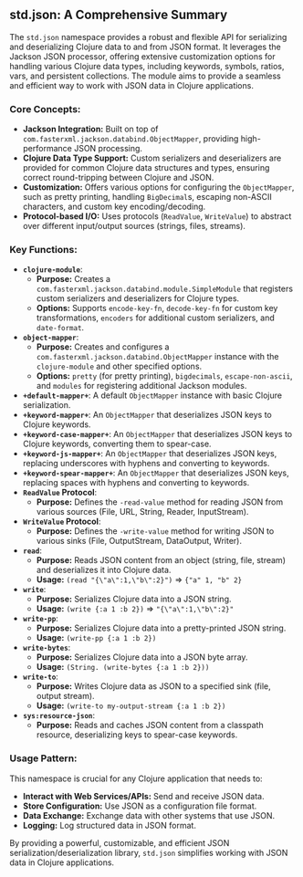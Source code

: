 ## std.json: A Comprehensive Summary

The `std.json` namespace provides a robust and flexible API for serializing and deserializing Clojure data to and from JSON format. It leverages the Jackson JSON processor, offering extensive customization options for handling various Clojure data types, including keywords, symbols, ratios, vars, and persistent collections. The module aims to provide a seamless and efficient way to work with JSON data in Clojure applications.

### Core Concepts:

*   **Jackson Integration:** Built on top of `com.fasterxml.jackson.databind.ObjectMapper`, providing high-performance JSON processing.
*   **Clojure Data Type Support:** Custom serializers and deserializers are provided for common Clojure data structures and types, ensuring correct round-tripping between Clojure and JSON.
*   **Customization:** Offers various options for configuring the `ObjectMapper`, such as pretty printing, handling `BigDecimal`s, escaping non-ASCII characters, and custom key encoding/decoding.
*   **Protocol-based I/O:** Uses protocols (`ReadValue`, `WriteValue`) to abstract over different input/output sources (strings, files, streams).

### Key Functions:

*   **`clojure-module`**:
    *   **Purpose:** Creates a `com.fasterxml.jackson.databind.module.SimpleModule` that registers custom serializers and deserializers for Clojure types.
    *   **Options:** Supports `encode-key-fn`, `decode-key-fn` for custom key transformations, `encoders` for additional custom serializers, and `date-format`.
*   **`object-mapper`**:
    *   **Purpose:** Creates and configures a `com.fasterxml.jackson.databind.ObjectMapper` instance with the `clojure-module` and other specified options.
    *   **Options:** `pretty` (for pretty printing), `bigdecimals`, `escape-non-ascii`, and `modules` for registering additional Jackson modules.
*   **`+default-mapper+`**: A default `ObjectMapper` instance with basic Clojure serialization.
*   **`+keyword-mapper+`**: An `ObjectMapper` that deserializes JSON keys to Clojure keywords.
*   **`+keyword-case-mapper+`**: An `ObjectMapper` that deserializes JSON keys to Clojure keywords, converting them to spear-case.
*   **`+keyword-js-mapper+`**: An `ObjectMapper` that deserializes JSON keys, replacing underscores with hyphens and converting to keywords.
*   **`+keyword-spear-mapper+`**: An `ObjectMapper` that deserializes JSON keys, replacing spaces with hyphens and converting to keywords.
*   **`ReadValue` Protocol**:
    *   **Purpose:** Defines the `-read-value` method for reading JSON from various sources (File, URL, String, Reader, InputStream).
*   **`WriteValue` Protocol**:
    *   **Purpose:** Defines the `-write-value` method for writing JSON to various sinks (File, OutputStream, DataOutput, Writer).
*   **`read`**:
    *   **Purpose:** Reads JSON content from an object (string, file, stream) and deserializes it into Clojure data.
    *   **Usage:** `(read "{\"a\":1,\"b\":2}")` => `{"a" 1, "b" 2}`
*   **`write`**:
    *   **Purpose:** Serializes Clojure data into a JSON string.
    *   **Usage:** `(write {:a 1 :b 2})` => `"{\"a\":1,\"b\":2}"`
*   **`write-pp`**:
    *   **Purpose:** Serializes Clojure data into a pretty-printed JSON string.
    *   **Usage:** `(write-pp {:a 1 :b 2})`
*   **`write-bytes`**:
    *   **Purpose:** Serializes Clojure data into a JSON byte array.
    *   **Usage:** `(String. (write-bytes {:a 1 :b 2}))`
*   **`write-to`**:
    *   **Purpose:** Writes Clojure data as JSON to a specified sink (file, output stream).
    *   **Usage:** `(write-to my-output-stream {:a 1 :b 2})`
*   **`sys:resource-json`**:
    *   **Purpose:** Reads and caches JSON content from a classpath resource, deserializing keys to spear-case keywords.

### Usage Pattern:

This namespace is crucial for any Clojure application that needs to:
*   **Interact with Web Services/APIs:** Send and receive JSON data.
*   **Store Configuration:** Use JSON as a configuration file format.
*   **Data Exchange:** Exchange data with other systems that use JSON.
*   **Logging:** Log structured data in JSON format.

By providing a powerful, customizable, and efficient JSON serialization/deserialization library, `std.json` simplifies working with JSON data in Clojure applications.
